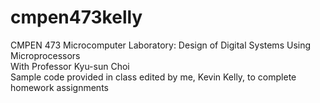 # cmpen473kelly
CMPEN 473   Microcomputer Laboratory:   Design of Digital Systems Using Microprocessors  
With Professor Kyu-sun Choi  
Sample code provided in class edited by me, Kevin Kelly, to complete homework assignments  


